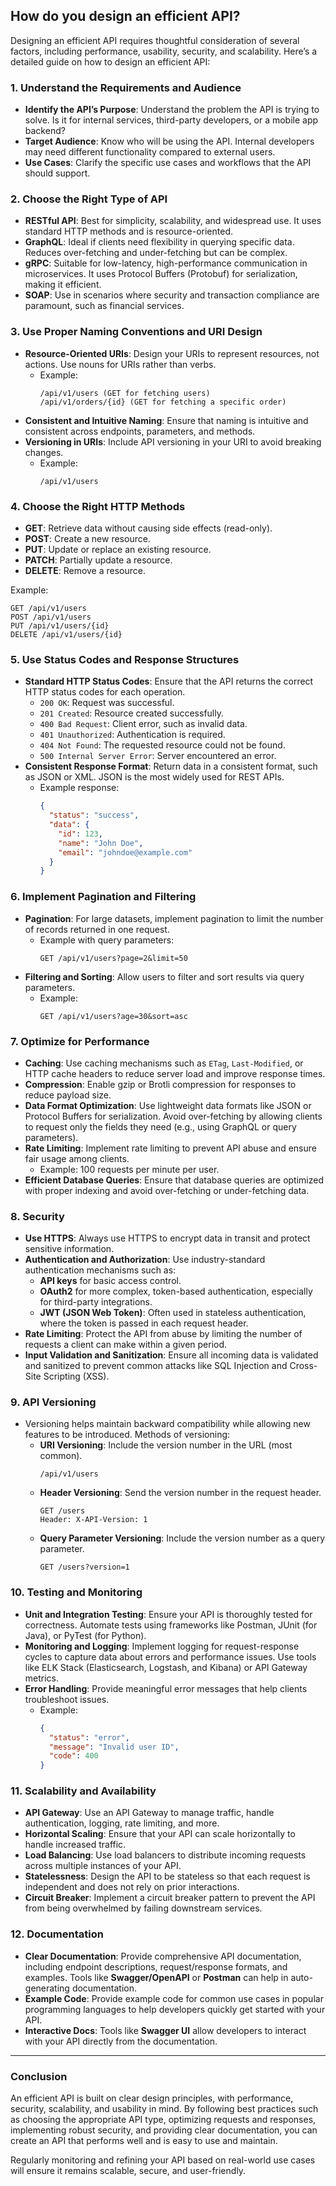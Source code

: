 ## How do you design an efficient API?

Designing an efficient API requires thoughtful consideration of several factors, including performance, usability, security, and scalability. Here’s a detailed guide on how to design an efficient API:

### 1. **Understand the Requirements and Audience**
   - **Identify the API’s Purpose**: Understand the problem the API is trying to solve. Is it for internal services, third-party developers, or a mobile app backend?
   - **Target Audience**: Know who will be using the API. Internal developers may need different functionality compared to external users.
   - **Use Cases**: Clarify the specific use cases and workflows that the API should support.

### 2. **Choose the Right Type of API**
   - **RESTful API**: Best for simplicity, scalability, and widespread use. It uses standard HTTP methods and is resource-oriented.
   - **GraphQL**: Ideal if clients need flexibility in querying specific data. Reduces over-fetching and under-fetching but can be complex.
   - **gRPC**: Suitable for low-latency, high-performance communication in microservices. It uses Protocol Buffers (Protobuf) for serialization, making it efficient.
   - **SOAP**: Use in scenarios where security and transaction compliance are paramount, such as financial services.

### 3. **Use Proper Naming Conventions and URI Design**
   - **Resource-Oriented URIs**: Design your URIs to represent resources, not actions. Use nouns for URIs rather than verbs.
     - Example:
       ```
       /api/v1/users (GET for fetching users)
       /api/v1/orders/{id} (GET for fetching a specific order)
       ```
   - **Consistent and Intuitive Naming**: Ensure that naming is intuitive and consistent across endpoints, parameters, and methods.
   - **Versioning in URIs**: Include API versioning in your URI to avoid breaking changes.
     - Example:
       ```
       /api/v1/users
       ```

### 4. **Choose the Right HTTP Methods**
   - **GET**: Retrieve data without causing side effects (read-only).
   - **POST**: Create a new resource.
   - **PUT**: Update or replace an existing resource.
   - **PATCH**: Partially update a resource.
   - **DELETE**: Remove a resource.

   Example:
   ```http
   GET /api/v1/users
   POST /api/v1/users
   PUT /api/v1/users/{id}
   DELETE /api/v1/users/{id}
   ```

### 5. **Use Status Codes and Response Structures**
   - **Standard HTTP Status Codes**: Ensure that the API returns the correct HTTP status codes for each operation.
     - `200 OK`: Request was successful.
     - `201 Created`: Resource created successfully.
     - `400 Bad Request`: Client error, such as invalid data.
     - `401 Unauthorized`: Authentication is required.
     - `404 Not Found`: The requested resource could not be found.
     - `500 Internal Server Error`: Server encountered an error.
   - **Consistent Response Format**: Return data in a consistent format, such as JSON or XML. JSON is the most widely used for REST APIs.
     - Example response:
       ```json
       {
         "status": "success",
         "data": {
           "id": 123,
           "name": "John Doe",
           "email": "johndoe@example.com"
         }
       }
       ```

### 6. **Implement Pagination and Filtering**
   - **Pagination**: For large datasets, implement pagination to limit the number of records returned in one request.
     - Example with query parameters:
       ```
       GET /api/v1/users?page=2&limit=50
       ```
   - **Filtering and Sorting**: Allow users to filter and sort results via query parameters.
     - Example:
       ```
       GET /api/v1/users?age=30&sort=asc
       ```

### 7. **Optimize for Performance**
   - **Caching**: Use caching mechanisms such as `ETag`, `Last-Modified`, or HTTP cache headers to reduce server load and improve response times.
   - **Compression**: Enable gzip or Brotli compression for responses to reduce payload size.
   - **Data Format Optimization**: Use lightweight data formats like JSON or Protocol Buffers for serialization. Avoid over-fetching by allowing clients to request only the fields they need (e.g., using GraphQL or query parameters).
   - **Rate Limiting**: Implement rate limiting to prevent API abuse and ensure fair usage among clients.
     - Example: 100 requests per minute per user.
   - **Efficient Database Queries**: Ensure that database queries are optimized with proper indexing and avoid over-fetching or under-fetching data.

### 8. **Security**
   - **Use HTTPS**: Always use HTTPS to encrypt data in transit and protect sensitive information.
   - **Authentication and Authorization**: Use industry-standard authentication mechanisms such as:
     - **API keys** for basic access control.
     - **OAuth2** for more complex, token-based authentication, especially for third-party integrations.
     - **JWT (JSON Web Token)**: Often used in stateless authentication, where the token is passed in each request header.
   - **Rate Limiting**: Protect the API from abuse by limiting the number of requests a client can make within a given period.
   - **Input Validation and Sanitization**: Ensure all incoming data is validated and sanitized to prevent common attacks like SQL Injection and Cross-Site Scripting (XSS).

### 9. **API Versioning**
   - Versioning helps maintain backward compatibility while allowing new features to be introduced. Methods of versioning:
     - **URI Versioning**: Include the version number in the URL (most common).
       ```
       /api/v1/users
       ```
     - **Header Versioning**: Send the version number in the request header.
       ```
       GET /users
       Header: X-API-Version: 1
       ```
     - **Query Parameter Versioning**: Include the version number as a query parameter.
       ```
       GET /users?version=1
       ```

### 10. **Testing and Monitoring**
   - **Unit and Integration Testing**: Ensure your API is thoroughly tested for correctness. Automate tests using frameworks like Postman, JUnit (for Java), or PyTest (for Python).
   - **Monitoring and Logging**: Implement logging for request-response cycles to capture data about errors and performance issues. Use tools like ELK Stack (Elasticsearch, Logstash, and Kibana) or API Gateway metrics.
   - **Error Handling**: Provide meaningful error messages that help clients troubleshoot issues.
     - Example:
       ```json
       {
         "status": "error",
         "message": "Invalid user ID",
         "code": 400
       }
       ```

### 11. **Scalability and Availability**
   - **API Gateway**: Use an API Gateway to manage traffic, handle authentication, logging, rate limiting, and more.
   - **Horizontal Scaling**: Ensure that your API can scale horizontally to handle increased traffic.
   - **Load Balancing**: Use load balancers to distribute incoming requests across multiple instances of your API.
   - **Statelessness**: Design the API to be stateless so that each request is independent and does not rely on prior interactions.
   - **Circuit Breaker**: Implement a circuit breaker pattern to prevent the API from being overwhelmed by failing downstream services.

### 12. **Documentation**
   - **Clear Documentation**: Provide comprehensive API documentation, including endpoint descriptions, request/response formats, and examples. Tools like **Swagger/OpenAPI** or **Postman** can help in auto-generating documentation.
   - **Example Code**: Provide example code for common use cases in popular programming languages to help developers quickly get started with your API.
   - **Interactive Docs**: Tools like **Swagger UI** allow developers to interact with your API directly from the documentation.

---

### **Conclusion**

An efficient API is built on clear design principles, with performance, security, scalability, and usability in mind. By following best practices such as choosing the appropriate API type, optimizing requests and responses, implementing robust security, and providing clear documentation, you can create an API that performs well and is easy to use and maintain. 

Regularly monitoring and refining your API based on real-world use cases will ensure it remains scalable, secure, and user-friendly.